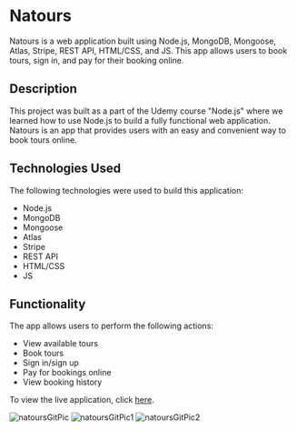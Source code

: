 # Natours

Natours is a web application built using Node.js, MongoDB, Mongoose, Atlas, Stripe, REST API, HTML/CSS, and JS. This app allows users to book tours, sign in, and pay for their booking online.

## Description

This project was built as a part of the Udemy course "Node.js" where we learned how to use Node.js to build a fully functional web application. Natours is an app that provides users with an easy and convenient way to book tours online.

## Technologies Used 

The following technologies were used to build this application: 

- Node.js
- MongoDB
- Mongoose
- Atlas
- Stripe
- REST API
- HTML/CSS
- JS

## Functionality 

The app allows users to perform the following actions: 

- View available tours
- Book tours
- Sign in/sign up
- Pay for bookings online
- View booking history

To view the live application, click [here](https://natours-jamar.herokuapp.com/).

![natoursGitPic](https://user-images.githubusercontent.com/96387037/215680233-73174243-2a6f-4573-b60c-3f4ec6c4cda0.PNG)
![natoursGitPic1](https://user-images.githubusercontent.com/96387037/215680948-b956f120-120a-437f-8354-285d4d60e09b.PNG)
![natoursGitPic2](https://user-images.githubusercontent.com/96387037/215680951-fef09679-7961-4800-be26-2a565396db1a.PNG)


